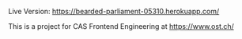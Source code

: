 Live Version: https://bearded-parliament-05310.herokuapp.com/

This is a project for CAS Frontend Engineering at https://www.ost.ch/
